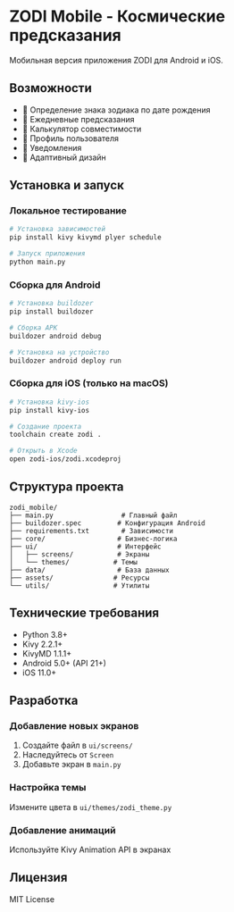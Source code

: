 # ZODI Mobile - Космические предсказания

Мобильная версия приложения ZODI для Android и iOS.

## Возможности

- 🔮 Определение знака зодиака по дате рождения
- 🌟 Ежедневные предсказания
- 💑 Калькулятор совместимости
- 👤 Профиль пользователя
- 🔔 Уведомления
- 📱 Адаптивный дизайн

## Установка и запуск

### Локальное тестирование

```bash
# Установка зависимостей
pip install kivy kivymd plyer schedule

# Запуск приложения
python main.py
```

### Сборка для Android

```bash
# Установка buildozer
pip install buildozer

# Сборка APK
buildozer android debug

# Установка на устройство
buildozer android deploy run
```

### Сборка для iOS (только на macOS)

```bash
# Установка kivy-ios
pip install kivy-ios

# Создание проекта
toolchain create zodi .

# Открыть в Xcode
open zodi-ios/zodi.xcodeproj
```

## Структура проекта

```
zodi_mobile/
├── main.py                 # Главный файл
├── buildozer.spec         # Конфигурация Android
├── requirements.txt        # Зависимости
├── core/                  # Бизнес-логика
├── ui/                    # Интерфейс
│   ├── screens/           # Экраны
│   └── themes/           # Темы
├── data/                  # База данных
├── assets/               # Ресурсы
└── utils/                # Утилиты
```

## Технические требования

- Python 3.8+
- Kivy 2.2.1+
- KivyMD 1.1.1+
- Android 5.0+ (API 21+)
- iOS 11.0+

## Разработка

### Добавление новых экранов

1. Создайте файл в `ui/screens/`
2. Наследуйтесь от `Screen`
3. Добавьте экран в `main.py`
 
### Настройка темы

Измените цвета в `ui/themes/zodi_theme.py`

### Добавление анимаций

Используйте Kivy Animation API в экранах

## Лицензия

MIT License
